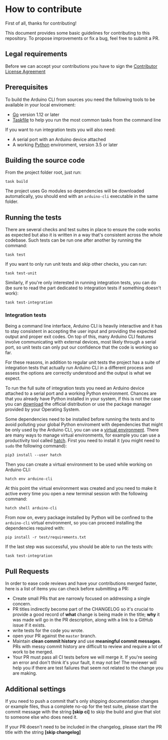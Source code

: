 # How to contribute

First of all, thanks for contributing!

This document provides some basic guidelines for contributing to this repository. To propose
improvements or fix a bug, feel free to submit a PR.

## Legal requirements

Before we can accept your contributions you have to sign the [Contributor License Agreement][0]

## Prerequisites

To build the Arduino CLI from sources you need the following tools to be available in your local
enviroment:

* [Go][1] version 1.12 or later
* [Taskfile][2] to help you run the most common tasks from the command line

If you want to run integration tests you will also need:

* A serial port with an Arduino device attached
* A working [Python][3] environment, version 3.5 or later

## Building the source code

From the project folder root, just run:

```shell
task build
```

The project uses Go modules so dependencies will be downloaded automatically, you should end with
an `arduino-cli` executable in the same folder.

## Running the tests

There are several checks and test suites in place to ensure the code works as expected but also it
is written in a way that's consistent across the whole codebase. Such tests can be run one after
another by running the command:

```shell
task test
```

If you want to only run unit tests and skip other checks, you can run:

```shell
task test-unit
```

Similarly, if you're only interested in running integration tests, you can do (be sure to read the
part dedicated to integration tests if something doesn't work):

```shell
task test-integration
```

### Integration tests

Being a command line interface, Arduino CLI is heavily interactive and it has to stay consistent
in accepting the user input and providing the expected output and proper exit codes. On top of this,
many Arduino CLI features involve communicating with external devices, most likely through a serial
port, so unit tests can only put our confidence that the code is working so far.

For these reasons, in addition to regular unit tests the project has a suite of integration tests
that actually run Arduino CLI in a different process and assess the options are correctly
understood and the output is what we expect.

To run the full suite of integration tests you need an Arduino device attached to a serial port and
a working Python environment. Chances are that you already have Python installed in your system, if
this is not the case you can [download][3] the official distribution or use the package manager
provided by your Operating System.

Some dependencies need to be installed before running the tests and to avoid polluting your global
Python enviroment with dependencies that might be only used by the Arduino CLI, you can use a
[virtual environment][4]. There are many ways to manage virtual environments, for example you can
use a productivity tool called [hatch][5]. First you need to install it (you might need to `sudo`
the following command):

```shell
pip3 install --user hatch
```

Then you can create a virtual environment to be used while working on Arduino CLI:

```shell
hatch env arduino-cli
```

At this point the virtual environment was created and you need to make it active every time you
open a new terminal session with the following command:

```shell
hatch shell arduino-cli
```

From now on, every package installed by Python will be confined to the `arduino-cli` virtual
environment, so you can proceed installing the dependencies required with:

```shell
pip install -r test/requirements.txt
```

If the last step was successful, you should be able to run the tests with:

```shell
task test-integration
```

## Pull Requests

In order to ease code reviews and have your contributions merged faster, here is a list of items
you can check before submitting a PR:

* Create small PRs that are narrowly focused on addressing a single concern.
* PR titles indirectly become part of the CHANGELOG so it's crucial to provide a good
  record of **what** change is being made in the title; **why** it was made will go in the
  PR description, along with a link to a GitHub issue if it exists.
* write tests for the code you wrote.
* open your PR against the `master` branch.
* Maintain **clean commit history** and use **meaningful commit messages**.
  PRs with messy commit history are difficult to review and require a lot of work to be merged.
* Your PR must pass all CI tests before we will merge it. If you're seeing an error and don't think
  it's your fault, it may not be! The reviewer will help you if there are test failures that seem
  not related to the change you are making.

## Additional settings

If you need to push a commit that's only shipping documentation changes or example files, thus a
complete no-op for the test suite, please start the commit message with the string **[skip ci]**
to skip the build and give that slot to someone else who does need it.

If your PR doesn't need to be included in the changelog, please start the PR title with the string
**[skip changelog]**

[0]: https://cla-assistant.io/arduino/arduino-cli
[1]: https://golang.org/doc/install
[2]: https://taskfile.dev/#/installation
[3]: https://www.python.org/downloads/
[4]: https://docs.python.org/3/tutorial/venv.html
[5]: https://github.com/ofek/hatch

